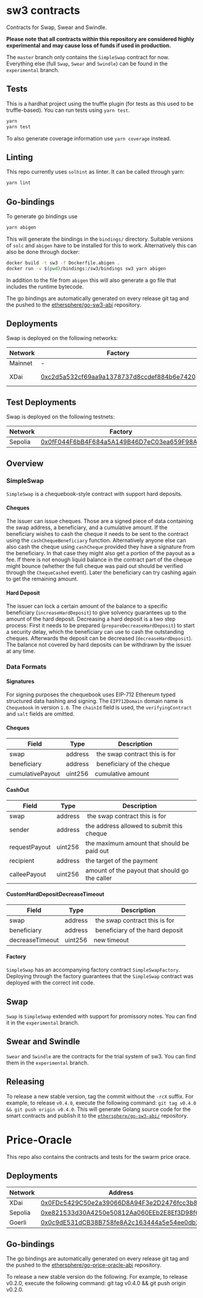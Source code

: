 # sw3 contracts

Contracts for Swap, Swear and Swindle.

**Please note that all contracts within this repository are considered highly experimental and may cause loss of funds if used in production.**

The `master` branch only contains the `SimpleSwap` contract for now. Everything else (full `Swap`, `Swear` and `Swindle`) can be found in the `experimental` branch.

## Tests

This is a hardhat project using the truffle plugin (for tests as this used to be truffle-based). You can run tests using `yarn test`.

```sh
yarn
yarn test
```

To also generate coverage information use `yarn coverage` instead.

## Linting

This repo currently uses `solhint` as linter. It can be called through yarn:

```sh
yarn lint
```

## Go-bindings

To generate go bindings use

```sh
yarn abigen
```

This will generate the bindings in the `bindings/` directory. Suitable versions of `solc` and `abigen` have to be installed for this to work.
Alternatively this can also be done through docker:

```sh
docker build -t sw3 -f Dockerfile.abigen .
docker run -v $(pwd)/bindings:/sw3/bindings sw3 yarn abigen
```

In addition to the file from `abigen` this will also generate a go file that includes the runtime bytecode.

The go bindings are automatically generated on every release git tag and the pushed to the [ethersphere/go-sw3-abi](https://github.com/ethersphere/go-sw3-abi) repository.

## Deployments

Swap is deployed on the following networks:

| Network | Factory                                                                                                                | Token                                                                                                                            |
| ------- | ---------------------------------------------------------------------------------------------------------------------- | -------------------------------------------------------------------------------------------------------------------------------- |
| Mainnet | -                                                                                                                      | [0x19062190B1925b5b6689D7073fDfC8c2976EF8Cb](https://etherscan.io/address/0x19062190b1925b5b6689d7073fdfc8c2976ef8cb)            |
| XDai    | [0xc2d5a532cf69aa9a1378737d8ccdef884b6e7420](https://gnosisscan.io/address/0xC2d5A532cf69AA9A1378737D8ccDEF884B6E7420) | [0xdbf3ea6f5bee45c02255b2c26a16f300502f68da (bridged)](https://gnosisscan.io/address/0xdbf3ea6f5bee45c02255b2c26a16f300502f68da) |

## Test Deployments

Swap is deployed on the following testnets:

| Network | Factory                                                                                                                       | Token                                                                                                                         |
| ------- | ----------------------------------------------------------------------------------------------------------------------------- | ----------------------------------------------------------------------------------------------------------------------------- |
| Sepolia | [0x0fF044F6bB4F684a5A149B46D7eC03ea659F98A1](https://sepolia.etherscan.io/address/0x0fF044F6bB4F684a5A149B46D7eC03ea659F98A1) | [0x543dDb01Ba47acB11de34891cD86B675F04840db](https://sepolia.etherscan.io/address/0x543dDb01Ba47acB11de34891cD86B675F04840db) |

## Overview

### SimpleSwap

`SimpleSwap` is a chequebook-style contract with support hard deposits.

#### Cheques

The issuer can issue cheques. Those are a signed piece of data containing the swap address, a beneficiary, and a cumulative amount. If the beneficiary wishes to cash the cheque it needs to be sent to the contract using the `cashChequeBeneficiary` function. Alternatively anyone else can also cash the cheque using `cashCheque` provided they have a signature from the beneficiary. In that case they might also get a portion of the payout as a fee. If there is not enough liquid balance in the contract part of the cheque might bounce (whether the full cheque was paid out should be verified through the `ChequeCashed` event). Later the beneficiary can try cashing again to get the remaining amount.

#### Hard Deposit

The issuer can lock a certain amount of the balance to a specific beneficiary (`increaseHardDeposit`) to give solvency guarantees up to the amount of the hard deposit. Decreasing a hard deposit is a two step process: First it needs to be prepared (`prepareDecreaseHardDeposit`) to start a security delay, which the beneficiary can use to cash the outstanding cheques. Afterwards the deposit can be decreased (`decreaseHardDeposit`).
The balance not covered by hard deposits can be withdrawn by the issuer at any time.

### Data Formats

#### Signatures

For signing purposes the chequebook uses EIP-712 Ethereum typed structured data hashing and signing. The `EIP712Domain` domain name is `Chequebook` in version `1.0`. The `chainId` field is used, the `verifyingContract` and `salt` fields are omitted.

#### Cheques

| Field            | Type    | Description                    |
| ---------------- | ------- | ------------------------------ |
| swap             | address |  the swap contract this is for |
| beneficiary      | address |  beneficiary of the cheque     |
| cumulativePayout | uint256 | cumulative amount              |

#### CashOut

| Field         | Type    | Description                                    |
| ------------- | ------- | ---------------------------------------------- |
| swap          | address |  the swap contract this is for                 |
| sender        | address | the address allowed to submit this cheque      |
| requestPayout | uint256 | the maximum amount that should be paid out     |
| recipient     | address | the target of the payment                      |
| calleePayout  | uint256 | amount of the payout that should go the caller |

#### CustomHardDepositDecreaseTimeout

| Field           | Type    | Description                      |
| --------------- | ------- | -------------------------------- |
| swap            | address |  the swap contract this is for   |
| beneficiary     | address |  beneficiary of the hard deposit |
| decreaseTimeout | uint256 | new timeout                      |

#### Factory

`SimpleSwap` has an accompanying factory contract `SimpleSwapFactory`. Deploying through the factory guarantees that the `SimpleSwap` contract was deployed with the correct init code.

## Swap

`Swap` is `SimpleSwap` extended with support for promissory notes. You can find it in the `experimental` branch.

## Swear and Swindle

`Swear` and `Swindle` are the contracts for the trial system of sw3. You can find them in the `experimental` branch.

## Releasing

To release a new stable version, tag the commit without the `-rcX` suffix.
For example, to release `v0.4.0`, execute the following command: `git tag v0.4.0 && git push origin v0.4.0`.
This will generate Golang source code for the smart contracts and publish it to the [`ethersphere/go-sw3-abi/`](https://github.com/ethersphere/go-sw3-abi/) repository.


# Price-Oracle

This repo also contains the contracts and tests for the swarm price orace.

## Deployments

| Network | Address                                                                                                                            |
| ------- | ---------------------------------------------------------------------------------------------------------------------------------- |
| XDai    | [0x0FDc5429C50e2a39066D8A94F3e2D2476fcc3b85](https://gnosisscan.io/address/0x0FDc5429C50e2a39066D8A94F3e2D2476fcc3b85#code)        |
| Sepolia | [0xe821533d30A4250e50812Aa060EEb2E8Ef3D98f6](https://sepolia.etherscan.io/address/0xe821533d30A4250e50812Aa060EEb2E8Ef3D98f6#code) |
| Goerli  | [0x0c9dE531dCB38B758fe8A2c163444a5e54ee0db2](https://goerli.etherscan.io/address/0x0c9dE531dCB38B758fe8A2c163444a5e54ee0db2)       |

## Go-bindings

The go bindings are automatically generated on every release git tag and the pushed to the [ethersphere/go-price-oracle-abi](https://github.com/ethersphere/go-price-oracle-abi) repository.

To release a new stable version do the following. For example, to release v0.2.0, execute the following command: git tag v0.4.0 && git push origin v0.2.0.